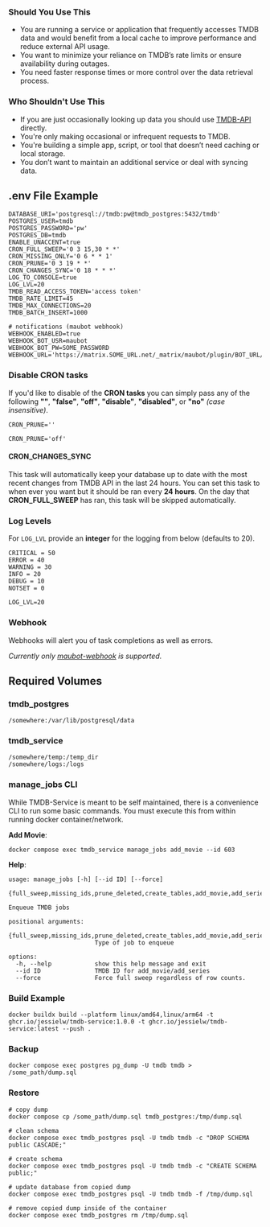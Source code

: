 ### Should You Use This

- You are running a service or application that frequently accesses TMDB data and would benefit from a local cache to improve performance and reduce external API usage.
- You want to minimize your reliance on TMDB’s rate limits or ensure availability during outages.
- You need faster response times or more control over the data retrieval process.

### Who Shouldn't Use This

- If you are just occasionally looking up data you should use [TMDB-API](https://developer.themoviedb.org/docs/getting-started) directly.
- You're only making occasional or infrequent requests to TMDB.
- You're building a simple app, script, or tool that doesn’t need caching or local storage.
- You don’t want to maintain an additional service or deal with syncing data.

## .env File Example

```
DATABASE_URI='postgresql://tmdb:pw@tmdb_postgres:5432/tmdb'
POSTGRES_USER=tmdb
POSTGRES_PASSWORD='pw'
POSTGRES_DB=tmdb
ENABLE_UNACCENT=true
CRON_FULL_SWEEP='0 3 15,30 * *'
CRON_MISSING_ONLY='0 6 * * 1'
CRON_PRUNE='0 3 19 * *'
CRON_CHANGES_SYNC='0 18 * * *'
LOG_TO_CONSOLE=true
LOG_LVL=20
TMDB_READ_ACCESS_TOKEN='access token'
TMDB_RATE_LIMIT=45
TMDB_MAX_CONNECTIONS=20
TMDB_BATCH_INSERT=1000

# notifications (maubot webhook)
WEBHOOK_ENABLED=true
WEBHOOK_BOT_USR=maubot
WEBHOOK_BOT_PW=SOME_PASSWORD
WEBHOOK_URL='https://matrix.SOME_URL.net/_matrix/maubot/plugin/BOT_URL/send'
```

### Disable CRON tasks

If you'd like to disable of the **CRON tasks** you can simply pass any of the following **""**, **"false"**, **"off"**, **"disable"**, **"disabled"**, or **"no"** _(case insensitive)_.

`CRON_PRUNE=''`

`CRON_PRUNE='off'`

#### CRON_CHANGES_SYNC

This task will automatically keep your database up to date with the most recent changes from TMDB API in the last 24 hours. You can set this task to when ever you want but it should be ran every **24 hours**. On the day that **CRON_FULL_SWEEP** has ran, this task will be skipped automatically.

### Log Levels

For `LOG_LVL` provide an **integer** for the logging from below (defaults to 20).

```
CRITICAL = 50
ERROR = 40
WARNING = 30
INFO = 20
DEBUG = 10
NOTSET = 0
```

`LOG_LVL=20`

### Webhook

Webhooks will alert you of task completions as well as errors.

_Currently only [maubot-webhook](https://github.com/jkhsjdhjs/maubot-webhook) is supported._

## Required Volumes

### tmdb_postgres

```
/somewhere:/var/lib/postgresql/data
```

### tmdb_service

```
/somewhere/temp:/temp_dir
/somewhere/logs:/logs
```

### manage_jobs CLI

While TMDB-Service is meant to be self maintained, there is a convenience CLI to run some basic commands. You must execute this from within running docker container/network.

**Add Movie**:

```
docker compose exec tmdb_service manage_jobs add_movie --id 603
```

**Help**:

```
usage: manage_jobs [-h] [--id ID] [--force]
                   {full_sweep,missing_ids,prune_deleted,create_tables,add_movie,add_series}

Enqueue TMDB jobs

positional arguments:
  {full_sweep,missing_ids,prune_deleted,create_tables,add_movie,add_series}
                        Type of job to enqueue

options:
  -h, --help            show this help message and exit
  --id ID               TMDB ID for add_movie/add_series
  --force               Force full sweep regardless of row counts.
```

### Build Example

```
docker buildx build --platform linux/amd64,linux/arm64 -t ghcr.io/jessielw/tmdb-service:1.0.0 -t ghcr.io/jessielw/tmdb-service:latest --push .
```

### Backup

```
docker compose exec postgres pg_dump -U tmdb tmdb > /some_path/dump.sql
```

### Restore

```
# copy dump
docker compose cp /some_path/dump.sql tmdb_postgres:/tmp/dump.sql

# clean schema
docker compose exec tmdb_postgres psql -U tmdb tmdb -c "DROP SCHEMA public CASCADE;"

# create schema
docker compose exec tmdb_postgres psql -U tmdb tmdb -c "CREATE SCHEMA public;"

# update database from copied dump
docker compose exec tmdb_postgres psql -U tmdb tmdb -f /tmp/dump.sql

# remove copied dump inside of the container
docker compose exec tmdb_postgres rm /tmp/dump.sql
```
